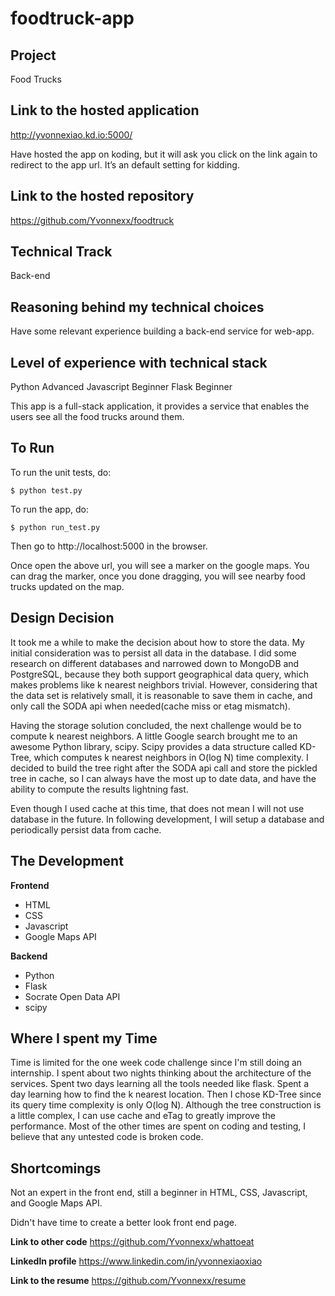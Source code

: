 foodtruck-app
============

Project
--------
Food Trucks 

Link to the hosted application
----------
http://yvonnexiao.kd.io:5000/

Have hosted the app on koding, but it will ask you click on the link again to redirect to the app url. It’s an default setting for kidding.

Link to the hosted repository
------------------
https://github.com/Yvonnexx/foodtruck

Technical Track
----------------
Back-end

Reasoning behind my technical choices
--------------------------------------
Have some relevant experience building a back-end service for web-app.

Level of experience with technical stack
-----------------------------------------
Python Advanced 
Javascript Beginner 
Flask Beginner

This app is a full-stack application, it provides a service that enables the users see all the food trucks around them.

To Run
-------
To run the unit tests, do:
```
$ python test.py
```

To run the app, do:
```
$ python run_test.py
```
Then go to http://localhost:5000 in the browser.

Once open the above url, you will see a marker on the google maps. You can drag the marker, once you done dragging, you will see nearby food trucks updated on the map.

Design Decision
---------------
It took me a while to make the decision about how to store the data. My initial consideration was to persist all data in the database. I did some research on different databases and narrowed down to MongoDB and PostgreSQL, because they both support geographical data query, which makes problems like k nearest neighbors trivial. However, considering that the data set is relatively small, it is reasonable to save them in cache, and only call the SODA api when needed(cache miss or etag mismatch).

Having the storage solution concluded, the next challenge would be to compute k nearest neighbors. A little Google search brought me to an awesome Python library, scipy. Scipy provides a data structure called KD-Tree, which computes k nearest neighbors in O(log N) time complexity. I decided to build the tree right after the SODA api call and store the pickled tree in cache, so I can always have the most up to date data, and have the ability to compute the results lightning fast.

Even though I used cache at this time, that does not mean I will not use database in the future. In following development, I will setup a database and periodically persist data from cache.

The Development
---------------

**Frontend**
* HTML
* CSS
* Javascript
* Google Maps API

**Backend**
* Python
* Flask
* Socrate Open Data API
* scipy

Where I spent my Time
---------------------
Time is limited for the one week code challenge since I'm still doing an internship. I spent about two nights thinking about the architecture of the services. Spent two days learning all the tools needed like flask. Spent a day learning how to find the k nearest location. Then I chose KD-Tree since its query time complexity is only O(log N). Although the tree construction is a little complex, I can use cache and eTag to greatly improve the performance. Most of the other times are spent on coding and testing, I believe that any untested code is broken code.

Shortcomings
-------------
Not an expert in the front end, still a beginner in HTML, CSS, Javascript, and Google Maps API. 

Didn't have time to create a better look front end page.

**Link to other code**
https://github.com/Yvonnexx/whattoeat

**Linkedln profile**
https://www.linkedin.com/in/yvonnexiaoxiao

**Link to the resume**
https://github.com/Yvonnexx/resume
